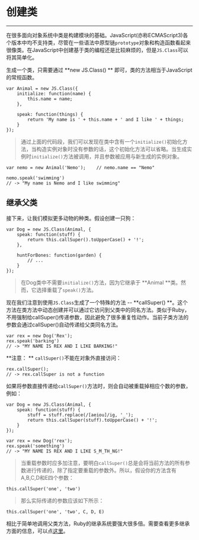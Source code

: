 # 创建类 #

----------

在很多面向对象系统中类是构建模块的基础。JavaScript(亦称ECMAScript3)各个版本中均不支持类，尽管在一些语法中原型链`prototype`对象和构造函数看起来很像类。在JavaScript中创建基于类的编程还是比较麻烦的，但是`JS.Class`可以将其简单化。

生成一个类，只需要通过  **new JS.Class() ** 即可，类的方法相当于JavaScript的常规函数。

	var Animal = new JS.Class({
	    initialize: function(name) {
	        this.name = name;
	    },
	
	    speak: function(things) {
	        return 'My name is ' + this.name + ' and I like ' + things;
	    }
	});

> 通过上面的代码段，我们可以发现在类中含有一个`initialize()`初始化方法，当构造实例对象时没有参数的话，这个初始化方法可以省略。当生成实例时`initialize()`方法被调用，并且参数被应用与新生成的实例对象。

	var nemo = new Animal('Nemo');    // nemo.name == "Nemo" 
	
	nemo.speak('swimming')
	// -> "My name is Nemo and I like swimming"

## 继承父类 ##

接下来，让我们模拟更多动物的种类。假设创建一只狗：

	var Dog = new JS.Class(Animal, {
	    speak: function(stuff) {
	        return this.callSuper().toUpperCase() + '!';
	    },
	
	    huntForBones: function(garden) {
	        // ...
	    }
	});

>  在Dog类中不需要`initialize()`方法，因为它继承于 **Animal **类。然而，它选择重载了`speak()`方法。

现在我们注意到使用`JS.Class`生成了一个特殊的方法 --  **callSuper() **。这个方法在类方法中动态创建并可以通过它访问到父类中的同名方法。类似于Ruby，不用强制给callSuper()传递参数，因此避免了很多重复性动作。当前子类方法的参数会通过callSuper()自动传递给父类同名方法。

	var rex = new Dog('Rex');
	rex.speak('barking')
	// -> "MY NAME IS REX AND I LIKE BARKING!"

 **注意： ** `callSuper()`不能在对象外直接访问：

	rex.callSuper();
	// -> rex.callSuper is not a function

如果将参数直接传递给`callSuper()`方法时，则会自动被重载掉相应个数的参数，例如：

	var Dog = new JS.Class(Animal, {
	    speak: function(stuff) {
	        stuff = stuff.replace(/[aeiou]/ig, '_');
	        return this.callSuper(stuff).toUpperCase() + '!';
	    }
	});
	
	var rex = new Dog('rex');
	rex.speak('something')
	// -> "MY NAME IS REX AND I LIKE S_M_TH_NG!"

> 当重载参数时应多加注意，要明白`callSuper()`总是会将当前方法的所有参数进行传递的，除了指定要重载的参数外。所以，假设你的方法含有A,B,C,D和E四个参数：

	this.callSuper('one', 'two')

> 那么实际传递的参数应该如下所示：

	this.callSuper('one', 'two', C, D, E)

相比于简单地调用父类方法，Ruby的继承系统要强大很多倍。需要查看更多继承方面的信息，可以点[这里](./inheritance.md "更多继承相关信息")。
